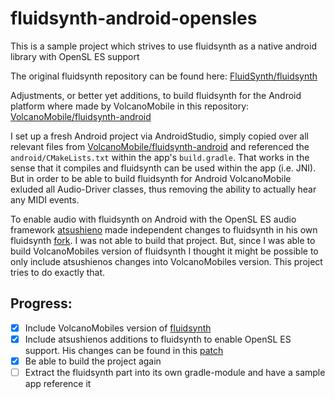 # fluidsynth-android-opensles
This is a sample project which strives to use fluidsynth as a native android library with OpenSL ES support


The original fluidsynth repository can be found here: [FluidSynth/fluidsynth](https://github.com/FluidSynth/fluidsynth)

Adjustments, or better yet additions, to build fluidsynth for the Android platform where made by VolcanoMobile in this repository: [VolcanoMobile/fluidsynth-android](https://github.com/VolcanoMobile/fluidsynth-android)

I set up a fresh Android project via AndroidStudio, simply copied over all relevant files from [VolcanoMobile/fluidsynth-android](https://github.com/VolcanoMobile/fluidsynth-android) and referenced the `android/CMakeLists.txt` within the app's `build.gradle`. That works in the sense that it compiles and fluidsynth can be used within the app (i.e. JNI). But in order to be able to build fluidsynth for Android VolcanoMobile exluded all Audio-Driver classes, thus removing the ability to actually hear any MIDI events.

To enable audio with fluidsynth on Android with the OpenSL ES audio framework [atsushieno](https://github.com/atsushieno) made independent changes to fluidsynth in his own fluidsynth [fork](https://github.com/atsushieno/fluidsynth). I was not able to build that project. But, since I was able to build VolcanoMobiles version of fluidsynth I thought it might be possible to only include atsushienos changes into VolcanoMobiles version. This project tries to do exactly that.


## Progress:
* [X] Include VolcanoMobiles version of [fluidsynth](https://github.com/VolcanoMobile/fluidsynth-android)
* [X] Include atsushienos additions to fluidsynth to enable OpenSL ES support. His changes can be found in this [patch](https://gist.github.com/atsushieno/539e4e14d4eafcad724e446ad73dc1ad)
* [X] Be able to build the project again
* [ ] Extract the fluidsynth part into its own gradle-module and have a sample app reference it
